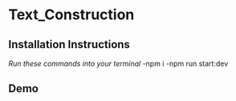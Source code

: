 # Text_Construction





## Installation Instructions
*Run these commands into your terminal*
-npm i
-npm run start:dev

## Demo
